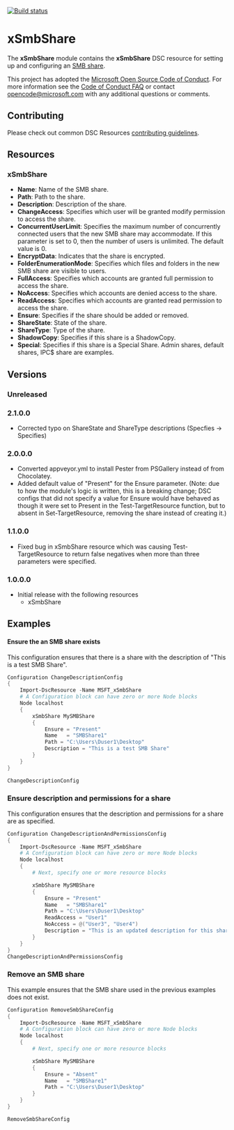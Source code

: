 [![Build status](https://ci.appveyor.com/api/projects/status/ttp6jlhjyef83sic/branch/master?svg=true)](https://ci.appveyor.com/project/PowerShell/xsmbshare/branch/master)

# xSmbShare

The **xSmbShare** module contains the **xSmbShare** DSC resource for setting up and configuring an [SMB share](http://technet.microsoft.com/en-us/library/cc734393%28v=WS.10%29.aspx).

This project has adopted the [Microsoft Open Source Code of Conduct](https://opensource.microsoft.com/codeofconduct/).
For more information see the [Code of Conduct FAQ](https://opensource.microsoft.com/codeofconduct/faq/) or contact [opencode@microsoft.com](mailto:opencode@microsoft.com) with any additional questions or comments.

## Contributing
Please check out common DSC Resources [contributing guidelines](https://github.com/PowerShell/DscResource.Kit/blob/master/CONTRIBUTING.md).


## Resources

### xSmbShare

* **Name**: Name of the SMB share.
* **Path**: Path to the share.
* **Description**: Description of the share.
* **ChangeAccess**: Specifies which user will be granted modify permission to access the share.
* **ConcurrentUserLimit**: Specifies the maximum number of concurrently connected users that the new SMB share may accommodate. 
If this parameter is set to 0, then the number of users is unlimited. 
The default value is 0.
* **EncryptData**: Indicates that the share is encrypted.
* **FolderEnumerationMode**: Specifies which files and folders in the new SMB share are visible to users.
* **FullAccess**: Specifies which accounts are granted full permission to access the share.
* **NoAccess**: Specifies which accounts are denied access to the share.
* **ReadAccess**: Specifies which accounts are granted read permission to access the share.
* **Ensure**: Specifies if the share should be added or removed.
* **ShareState**: State of the share.
* **ShareType**: Type of the share.
* **ShadowCopy**: Specifies if this share is a ShadowCopy.
* **Special**: Specifies if this share is a Special Share. 
Admin shares, default shares, IPC$ share are examples.


## Versions

### Unreleased

### 2.1.0.0
* Corrected typo on ShareState and ShareType descriptions (Specfies -> Specifies)

### 2.0.0.0
* Converted appveyor.yml to install Pester from PSGallery instead of from Chocolatey.
* Added default value of "Present" for the Ensure parameter.  (Note:  due to how the module's logic is written, this is a breaking change; DSC configs that did not specify a value for Ensure would have behaved as though it were set to Present in the Test-TargetResource function, but to absent in Set-TargetResource, removing the share instead of creating it.)

### 1.1.0.0
* Fixed bug in xSmbShare resource which was causing Test-TargetResource to return false negatives when more than three parameters were specified.

### 1.0.0.0

* Initial release with the following resources 
    - xSmbShare


## Examples
#### Ensure the an SMB share exists

This configuration ensures that there is a share with the description of "This is a test SMB Share". 

```powershell
Configuration ChangeDescriptionConfig
{
    Import-DscResource -Name MSFT_xSmbShare
    # A Configuration block can have zero or more Node blocks
    Node localhost
    {
        xSmbShare MySMBShare
        {
            Ensure = "Present" 
            Name   = "SMBShare1"
            Path = "C:\Users\Duser1\Desktop"  
            Description = "This is a test SMB Share"          
        }
    }
} 

ChangeDescriptionConfig
```

### Ensure description and permissions for a share

This configuration ensures that the description and permissions for a share are as specified.  

```powershell
Configuration ChangeDescriptionAndPermissionsConfig
{
    Import-DscResource -Name MSFT_xSmbShare
    # A Configuration block can have zero or more Node blocks
    Node localhost
    {
        # Next, specify one or more resource blocks

        xSmbShare MySMBShare
        {
            Ensure = "Present" 
            Name   = "SMBShare1"
            Path = "C:\Users\Duser1\Desktop"  
            ReadAccess = "User1"
            NoAccess = @("User3", "User4")
            Description = "This is an updated description for this share"
        } 
    }
}
ChangeDescriptionAndPermissionsConfig
```

### Remove an SMB share

This example ensures that the SMB share used in the previous examples does not exist.

```powershell
Configuration RemoveSmbShareConfig
{
    Import-DscResource -Name MSFT_xSmbShare
    # A Configuration block can have zero or more Node blocks
    Node localhost
    {
        # Next, specify one or more resource blocks

        xSmbShare MySMBShare
        {
            Ensure = "Absent" 
            Name   = "SMBShare1"
            Path = "C:\Users\Duser1\Desktop"          
        }
    }
} 

RemoveSmbShareConfig
```
